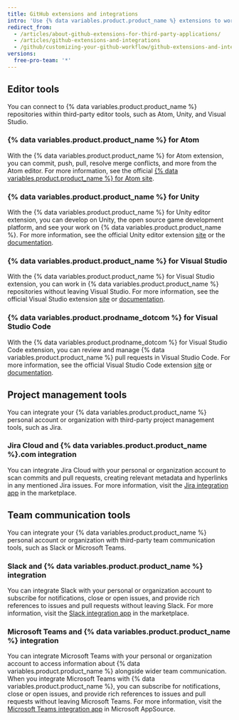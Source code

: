 ```yaml
---
title: GitHub extensions and integrations
intro: 'Use {% data variables.product.product_name %} extensions to work seamlessly in {% data variables.product.product_name %} repositories within third-party applications.'
redirect_from:
  - /articles/about-github-extensions-for-third-party-applications/
  - /articles/github-extensions-and-integrations
  - /github/customizing-your-github-workflow/github-extensions-and-integrations
versions:
  free-pro-team: '*'
---
```

## Editor tools

You can connect to {% data variables.product.product_name %} repositories within third-party editor tools, such as Atom, Unity, and Visual Studio.

### {% data variables.product.product_name %} for Atom

With the {% data variables.product.product_name %} for Atom extension, you can commit, push, pull, resolve merge conflicts, and more from the Atom editor. For more information, see the official [{% data variables.product.product_name %} for Atom site](https://github.atom.io/).

### {% data variables.product.product_name %} for Unity

With the {% data variables.product.product_name %} for Unity editor extension, you can develop on Unity, the open source game development platform, and see your work on {% data variables.product.product_name %}. For more information, see the official Unity editor extension [site](https://unity.github.com/) or the [documentation](https://github.com/github-for-unity/Unity/tree/master/docs).

### {% data variables.product.product_name %} for Visual Studio

With the {% data variables.product.product_name %} for Visual Studio extension, you can work in {% data variables.product.product_name %} repositories without leaving Visual Studio. For more information, see the official Visual Studio extension [site](https://visualstudio.github.com/) or [documentation](https://github.com/github/VisualStudio/tree/master/docs).

### {% data variables.product.prodname_dotcom %} for Visual Studio Code

With the {% data variables.product.prodname_dotcom %} for Visual Studio Code extension, you can review and manage {% data variables.product.product_name %} pull requests in Visual Studio Code. For more information, see the official Visual Studio Code extension [site](https://vscode.github.com/) or [documentation](https://github.com/Microsoft/vscode-pull-request-github).

## Project management tools

You can integrate your {% data variables.product.product_name %} personal account or organization with third-party project management tools, such as Jira.

### Jira Cloud and {% data variables.product.product_name %}.com integration

You can integrate Jira Cloud with your personal or organization account to scan commits and pull requests, creating relevant metadata and hyperlinks in any mentioned Jira issues. For more information, visit the [Jira integration app](https://github.com/marketplace/jira-software-github) in the marketplace.

## Team communication tools

You can integrate your {% data variables.product.product_name %} personal account or organization with third-party team communication tools, such as Slack or Microsoft Teams.

### Slack and {% data variables.product.product_name %} integration

You can integrate Slack with your personal or organization account to subscribe for notifications, close or open issues, and provide rich references to issues and pull requests without leaving Slack. For more information, visit the [Slack integration app](https://github.com/marketplace/slack-github) in the marketplace.

### Microsoft Teams and {% data variables.product.product_name %} integration

You can integrate Microsoft Teams with your personal or organization account to access information about {% data variables.product.product_name %} alongside wider team communication. When you integrate Microsoft Teams with {% data variables.product.product_name %}, you can subscribe for notifications, close or open issues, and provide rich references to issues and pull requests without leaving Microsoft Teams. For more information, visit the [Microsoft Teams integration app](https://appsource.microsoft.com/en-us/product/office/WA200002077) in Microsoft AppSource.

